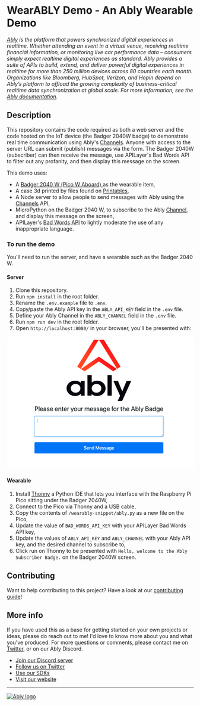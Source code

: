 # WearABLY Demo - An Ably Wearable Demo

_[Ably](https://ably.com) is the platform that powers synchronized digital experiences in realtime. Whether attending an event in a virtual venue, receiving realtime financial information, or monitoring live car performance data – consumers simply expect realtime digital experiences as standard. Ably provides a suite of APIs to build, extend, and deliver powerful digital experiences in realtime for more than 250 million devices across 80 countries each month. Organizations like Bloomberg, HubSpot, Verizon, and Hopin depend on Ably’s platform to offload the growing complexity of business-critical realtime data synchronization at global scale. For more information, see the [Ably documentation](https://ably.com/documentation)._

## Description

This repository contains the code required as both a web server and the code hosted on the IoT device (the Badger 2040W badge) to demonstrate real time communication using Ably's [Channels](https://ably.com/docs/channels). Anyone with access to the server URL can submit (publish) messages via the form. The Badger 2040W (subscriber) can then receive the message, use APILayer's Bad Words API to filter out any profanity, and then display this message on the screen.

This demo uses:

- A [Badger 2040 W (Pico W Aboard) ](https://shop.pimoroni.com/products/badger-2040-w?variant=40514062188627) as the wearable item,
- A case 3d printed by files found on [Printables](https://www.printables.com/model/399245-badger-2040-w-enclosure),
- A Node server to allow people to send messages with Ably using the [Channels](https://ably.com/docs/channels) API,
- MicroPython on the Badger 2040 W, to subscribe to the Ably [Channel](https://ably.com/docs/channels), and display this message on the screen,
- APILayer's [Bad Words API](https://apilayer.com/marketplace/bad_words-api) to lightly moderate the use of any inappropriate language.

### To run the demo

You'll need to run the server, and have a wearable such as the Badger 2040 W.

#### Server

1. Clone this repository.
2. Run `npm install` in the root folder.
3. Rename the `.env.example` file to `.env`.
4. Copy/paste the Ably API key in the `ABLY_API_KEY` field in the `.env` file.
5. Define your Ably Channel in the `ABLY_CHANNEL` field in the `.env` file.
6. Run `npm run dev` in the root folder.
7. Open `http://localhost:8080/` in your browser, you'll be presented with:

![Ably Web Publisher screen](images/ably-publisher.png)

#### Wearable

1. Install [Thonny](https://thonny.org/) a Python IDE that lets you interface with the Raspberry Pi Pico sitting under the Badger 2040W,
2. Connect to the Pico via Thonny and a USB cable,
3. Copy the contents of `/wearably-snippet/ably.py` as a new file on the Pico,
4. Update the value of `BAD_WORDS_API_KEY` with your APILayer Bad Words API key,
5. Update the values of `ABLY_API_KEY` and `ABLY_CHANNEL` with your Ably API key, and the desired channel to subscribe to,
6. Click run on Thonny to be presented with `Hello, welcome to the Ably Subscriber Badge.` on the Badger 2040W screen.

## Contributing

Want to help contributing to this project? Have a look at our [contributing guide](CONTRIBUTING.md)!

## More info

If you have used this as a base for getting started on your own projects or ideas, please do reach out to me! I'd love to know more about you and what you've produced. For more questions or comments, please contact me on [Twitter](https://twitter.com/greg__holmes), or on our Ably Discord.

- [Join our Discord server](https://discord.gg/q89gDHZcBK)
- [Follow us on Twitter](https://twitter.com/ablyrealtime)
- [Use our SDKs](https://github.com/ably)
- [Visit our website](https://ably.com/?utm_source=gitub&utm_medium=repo)

---
[![Ably logo](https://static.ably.dev/badge-black.svg)](https://ably.com/?utm_source=gitub&utm_medium=repo)